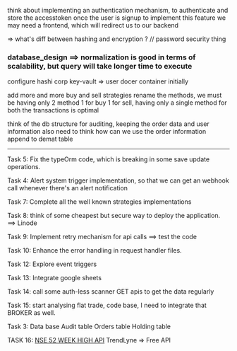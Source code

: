 think about implementing an authentication mechanism, to authenticate and store the accesstoken once the user is signup
to implement this feature we may need a frontend, which will redirect us to our backend


=> what's diff between hashing and encryption ? // password security thing

### database_design ==> normalization is good in terms of scalability, but query will take longer time to execute


configure hashi corp key-vault => user docer container initially

add more and more buy and sell strategies
rename the methods, we must be having only 2 method 1 for buy 1 for sell, having only a single method for both the transactions is optimal

think of the db structure for auditing, keeping the order data and user information
also need to think how can we use the order information append to demat table

--------------------------------------------------------------------------
Task 5:
Fix the typeOrm code, which is breaking in some save update operations.

Task 4:
Alert system trigger implementation, so that we can get an webhook call whenever there's an alert notification

Task 7:
Complete all the well known strategies implementations

Task 8:
think of some cheapest but secure way to deploy the application. ==> Linode

Task 9:
Implement retry mechanism for api calls ==> test the code

Task 10:
Enhance the error handling in request handler files.

Task 12:
Explore event triggers

Task 13:
Integrate google sheets

Task 14:
call some auth-less scanner GET apis to get the data regularly

Task 15: 
start analysing flat trade, code base, I need to integrate that BROKER as well.

Task 3: Data base
Audit table
Orders table
Holding table

TASK 16:
[NSE 52 WEEK HIGH API](https://www.nseindia.com/api/live-analysis-data-52weekhighstock)
TrendLyne => Free API
